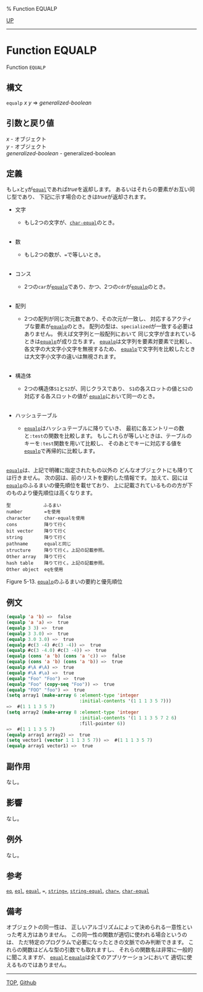 % Function EQUALP

[UP](5.3.html)  

---

# Function EQUALP


Function `EQUALP`


## 構文

`equalp` *x* *y* => *generalized-boolean*


## 引数と戻り値

*x* - オブジェクト  
*y* - オブジェクト  
*generalized-boolean* - generalized-boolean


## 定義

もし`x`と`y`が[`equal`](5.3.equal.html)であれば*true*を返却します。
あるいはそれらの要素がお互い同じ型であり、
下記に示す場合のときは*true*が返却されます。

- 文字
  - もし2つの文字が、[`char-equal`](13.2.char-equal.html)のとき。
    <br><br>

- 数
  - もし2つの数が、`=`で等しいとき。
    <br><br>

- コンス
  - 2つの`car`が[`equalp`](5.3.equalp.html)であり、かつ、2つの`cdr`が[`equalp`](5.3.equalp.html)のとき。
    <br><br>

- 配列
  - 2つの配列が同じ次元数であり、その次元が一致し、
    対応するアクティブな要素が[`equalp`](5.3.equalp.html)のとき。
    配列の型は、`specialized`が一致する必要はありません。
    例えば文字列と一般配列において
    同じ文字が含まれているときは[`equalp`](5.3.equalp.html)が成り立ちます。
    [`equalp`](5.3.equalp.html)は文字列を要素対要素で比較し、
    各文字の大文字小文字を無視するため、
    [`equalp`](5.3.equalp.html)で文字列を比較したときは大文字小文字の違いは無視されます。
    <br><br>

- 構造体
  - 2つの構造体`S1`と`S2`が、同じクラスであり、
    `S1`の各スロットの値と`S2`の対応する各スロットの値が
    [`equalp`](5.3.equalp.html)において同一のとき。
    <br><br>

- ハッシュテーブル
  - [`equalp`](5.3.equalp.html)はハッシュテーブルに降りていき、
    最初に各エントリーの数と`:test`の関数を比較します。
    もしこれらが等しいときは、テーブルのキーを`:test`関数を用いて比較し、
    そのあとでキーに対応する値を[`equalp`](5.3.equalp.html)で再帰的に比較します。
    <br><br>

[`equalp`](5.3.equalp.html)は、上記で明確に指定されたもの以外の
どんなオブジェクトにも降りては行きません。
次の図は、前のリストを要約した情報です。
加えて、図には[`equalp`](5.3.equalp.html)のふるまいの優先順位を載せており、
上に記載されているものの方が下のものより優先順位は高くなります。

```
型            ふるまい
number        =を使用
character     char-equalを使用
cons          降りて行く
bit vector    降りて行く
string        降りて行く
pathname      equalと同じ
structure     降りて行く。上記の記載参照。
Other array   降りて行く
hash table    降りて行く。上記の記載参照。
Other object  eqを使用
```

Figure 5-13. [`equalp`](5.3.equalp.html)のふるまいの要約と優先順位


## 例文

```lisp
(equalp 'a 'b) =>  false
(equalp 'a 'a) =>  true
(equalp 3 3) =>  true
(equalp 3 3.0) =>  true
(equalp 3.0 3.0) =>  true
(equalp #c(3 -4) #c(3 -4)) =>  true
(equalp #c(3 -4.0) #c(3 -4)) =>  true
(equalp (cons 'a 'b) (cons 'a 'c)) =>  false
(equalp (cons 'a 'b) (cons 'a 'b)) =>  true
(equalp #\A #\A) =>  true
(equalp #\A #\a) =>  true
(equalp "Foo" "Foo") =>  true
(equalp "Foo" (copy-seq "Foo")) =>  true
(equalp "FOO" "foo") =>  true
(setq array1 (make-array 6 :element-type 'integer
                           :initial-contents '(1 1 1 3 5 7))) 
=>  #(1 1 1 3 5 7)
(setq array2 (make-array 8 :element-type 'integer
                           :initial-contents '(1 1 1 3 5 7 2 6)
                           :fill-pointer 6))
=>  #(1 1 1 3 5 7)
(equalp array1 array2) =>  true
(setq vector1 (vector 1 1 1 3 5 7)) =>  #(1 1 1 3 5 7)
(equalp array1 vector1) =>  true 
```


## 副作用

なし。


## 影響

なし。


## 例外

なし。


## 参考

[`eq`](5.3.eq.html),
[`eql`](5.3.eql-function.html),
[`equal`](5.3.equal.html),
`=`,
[`string=`](16.2.string-equal.html),
[`string-equal`](16.2.string-equal.html),
[`char=`](13.2.char-equal.html),
[`char-equal`](13.2.char-equal.html)


## 備考

オブジェクトの同一性は、
正しいアルゴリズムによって決められる一意性といった考え方はありません。
この同一性の関数が適切に使われる場合というのは、
ただ特定のプログラムで必要になったときの文脈でのみ判断できます。
これらの関数はどんな型の引数でも取れますし、
それらの関数名は非常に一般的に聞こえますが、
[`equal`](5.3.equal.html)と[`equalp`](5.3.equalp.html)は全てのアプリケーションにおいて
適切に使えるものではありません。


---
[TOP](index.html),  [Github](https://github.com/nptcl/npt-japanese)

